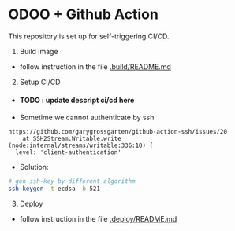 
# ODOO + Github Action

This repository is set up for self-triggering CI/CD.

1. Build image

- follow instruction in the file [.build/README.md](.build/README.md)

2. Setup CI/CD

- #### TODO : update descript ci/cd here

- Sometime we cannot authenticate by ssh

```
https://github.com/garygrossgarten/github-action-ssh/issues/20
    at SSH2Stream.Writable.write (node:internal/streams/writable:336:10) {
  level: 'client-authentication'
```

- Solution:

```bash
# gen ssh-key by different algorithm
ssh-keygen -t ecdsa -b 521
```

3. Deploy

- follow instruction in the file [.deploy/README.md](.deploy/README.md)
